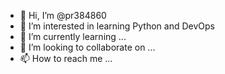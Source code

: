 - 👋 Hi, I’m @pr384860
- 👀 I’m interested in learning Python and DevOps
- 🌱 I’m currently learning ...
- 💞️ I’m looking to collaborate on ...
- 📫 How to reach me ...

<!---
pr384860/pr384860 is a ✨ special ✨ repository because its `README.md` (this file) appears on your GitHub profile.
You can click the Preview link to take a look at your changes.
--->
